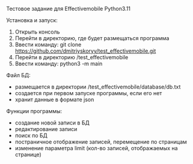 Тестовое задание для Effectivemobile
Python3.11

Установка и запуск:
1. Открыть консоль
2. Перейти в директорию, где будет размещаться программа
3. Ввести команду: git clone https://github.com/dmitriyskoryy/test_effectivemobile.git
4. Перейти в директорию /test_effectivemobile
5. Ввести команду: python3 -m main

Файл БД:
- размещается в директории /test_effectivemobile/database/db.txt 
- создается при первом запуске программы, если его нет
- хранит данные в формате json

Функции программы:
- создание новой записи в БД
- редактирование записи
- поиск по БД
- постраничное отображение записей, перемещение по страницам
- изменение параметра limit (кол-во записей, отображаемых на странице)
